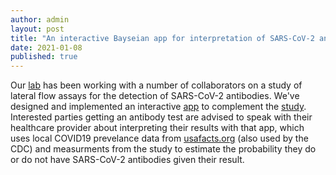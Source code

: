 ```yaml
---
author: admin
layout: post
title: "An interactive Bayseian app for interpretation of SARS-CoV-2 antibody tests"
date: 2021-01-08
published: true
---
```


Our [lab](https://www.omics.kitchen/) has been working with a number of collaborators on a study of lateral flow assays for the detection of SARS-CoV-2 antibodies. We've designed and implemented an interactive [app](https://covid.omics.kitchen/) to complement the [study](https://www.medrxiv.org/content/10.1101/2021.01.02.20248998v1). Interested parties getting an antibody test are advised to speak with their healthcare provider about interpreting their results with that app, which uses local COVID19 prevelance data from [usafacts.org](https://usafacts.org/visualizations/coronavirus-covid-19-spread-map/) (also used by the CDC) and measurments from the study to estimate the probability they do or do not have SARS-CoV-2 antibodies given their result.